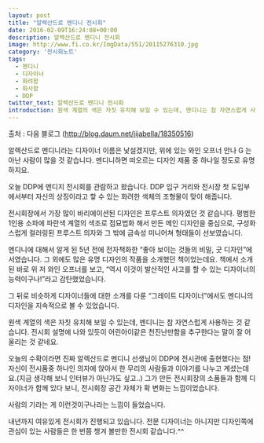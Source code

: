 ```yaml
---
layout: post
title: "알렉산드로 멘디니 전시회"
date: 2016-02-09T16:24:08+00:00
description: 알렉산드로 멘디니 전시회
image: http://www.fi.co.kr/ImgData/551/20115276310.jpg
category: '전시회노트'  
tags:
  - 멘디니  
  - 디자이너  
  - 화려함  
  - 화사함  
  - DDP
twitter_text: 알렉산드로 멘디니 전시회
introduction: 원색 계열의 색은 자칫 유치해 보일 수 있는데, 멘디니는 참 자연스럽게 사용하는 것 같습니다.
---
```


출처 : 다음 블로그 (<http://blog.daum.net/jijabella/18350516>)
 
알렉산드로 멘디니라는 디자이너 이름은 낯설겠지만, 위에 있는 와인 오프너 안나 G 는 아난 사람이 많을 것 같습니다. 멘디니하면 떠오르는 디자인 제품 중 하나일 정도로 유명하지요.

오늘 DDP에 멘디지 전시회를 관람하고 왔습니다. DDP 입구 거리와 전시장 첫 도입부에서부터 자신의 상징이라고 핳 수 있는 화려한 색체의 조형물이 맞이 해줍니다.

전시회장에서 가장 많이 바리에이션된 디자인은 프루스트 의자였던 것 같습니다. 평범한 1인용 소파에 파란색 계열의 색조로 점묘법화 해서 만든 메인 디자인을 중심으로, 구성화스럽게 컬러링된 프루스트 의자와 그 밖에 금속성 미니어쳐 형태들이 선보였습니다.

멘디니에 대해서 알게 된 5년 전에 전자책화한 &#8220;좋아 보이는 것들의 비밀, 굿 디자인&#8221;에서였습니다. 그 외에도 많은 유명 디자인의 작품을 소개했던 책이었는데요. 책에서 소개된 바로 위 저 와인 오프너를 보고, &#8220;역시 이것이 발산적인 사고를 할 수 있는 디자이너의 능력이구나!&#8221;라고 감탄했었습니다.

그 뒤로 비슷하게 디자이너들에 대한 소개를 다룬 &#8220;그레이트 디자이너&#8221;에서도 멘디니의 디자인을 지속적으로 볼 수 있었습니다.

원색 계열의 색은 자칫 유치해 보일 수 있는데, 멘디니는 참 자연스럽게 사용하는 것 같습니다. 전시회 설명에 나와 있듯이 어린아이같은 천진난만함을 추구한다는 말이 잘 어울리는 것 같네요.

오늘의 수확이라면 진짜 알렉산드로 멘디니 선생님이 DDP에 전시관에 출현했다는 점! 자신이 전시품중 하나인 의자에 앉아서 한 무리의 사람들과 이야기를 나누고 계셨는데요.(지금 생각해 보니 인터뷰가 아닌가도 싶고..) 그가 만든 전시회장의 소품들과 함께 디자이너가 함께 있다 보니, 전시회장 공간 자체가 확 변화는 느낌이었습니다.

사람의 기라는 게 이런것이구나라는 느낌이 들었습니다.

내년까지 여유있게 전시회가 진행되고 있습니다. 전문 디자이너는 아니지만 디자인쪽에 관심이 있는 사람들은 한 번쯤 챙겨 볼만한 전시회 같습니다.^^